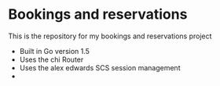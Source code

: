 # Bookings and reservations

This is the repository for my bookings and reservations project

- Built in Go version 1.5
- Uses the chi Router
- Uses the alex edwards SCS session management
-
